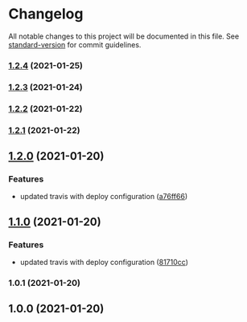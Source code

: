 # Changelog

All notable changes to this project will be documented in this file. See [standard-version](https://github.com/conventional-changelog/standard-version) for commit guidelines.

### [1.2.4](https://github.com/kikret/demo-creavi-user/compare/v1.2.3...v1.2.4) (2021-01-25)

### [1.2.3](https://github.com/kikret/demo-creavi-user/compare/v1.2.2...v1.2.3) (2021-01-24)

### [1.2.2](https://github.com/kikret/demo-creavi-user/compare/v1.2.1...v1.2.2) (2021-01-22)

### [1.2.1](https://github.com/kikret/demo-creavi-user/compare/v1.2.0...v1.2.1) (2021-01-22)

## [1.2.0](https://github.com/kikret/demo-creavi-user/compare/v1.1.0...v1.2.0) (2021-01-20)


### Features

* updated travis with deploy configuration ([a76ff66](https://github.com/kikret/demo-creavi-user/commit/a76ff66754ab8c53f132a0f1309a91927a94fddd))

## [1.1.0](https://github.com/kikret/demo-creavi-user/compare/v1.0.1...v1.1.0) (2021-01-20)


### Features

* updated travis with deploy configuration ([81710cc](https://github.com/kikret/demo-creavi-user/commit/81710cc539904000ec580500b23628e829f0dbee))

### 1.0.1 (2021-01-20)

## 1.0.0 (2021-01-20)
